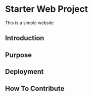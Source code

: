 # Starter Web Project

This is a simple website

## Introduction

## Purpose

## Deployment

## How To Contribute
